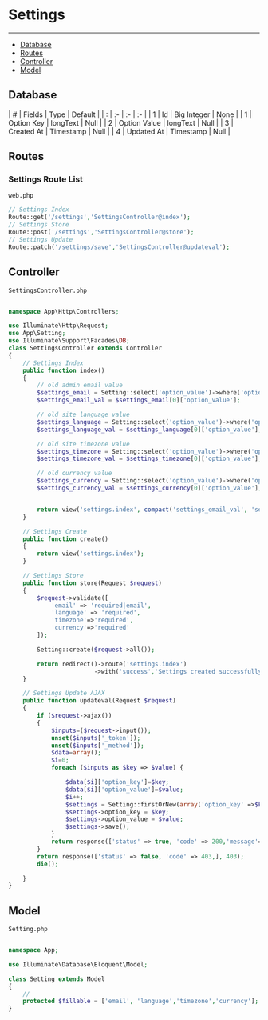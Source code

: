 # Settings
---
 - [Database](/{{route}}/{{version}}/settings/#database)
 - [Routes](/{{route}}/{{version}}/settings/#routes)
 - [Controller](/{{route}}/{{version}}/settings/#controller)
 - [Model](/{{route}}/{{version}}/settings/#model)

<a name="database"></a>
## Database

| # | Fields | Type | Default |
| : | :- | :- | :- |
| 1 | Id | Big Integer | None |
| 1 | Option Key | longText | Null |
| 2 | Option Value | longText | Null |
| 3 | Created At | Timestamp | Null |
| 4 | Updated At | Timestamp | Null |

<a name="routes"></a>
## Routes

### Settings Route List
`web.php`
```php
// Settings Index
Route::get('/settings','SettingsController@index');
// Settings Store
Route::post('/settings','SettingsController@store');
// Settings Update
Route::patch('/settings/save','SettingsController@updateval');
```

<a name="controller"></a>
## Controller

`SettingsController.php`
```php

namespace App\Http\Controllers;

use Illuminate\Http\Request;
use App\Setting;
use Illuminate\Support\Facades\DB;
class SettingsController extends Controller
{
    // Settings Index
    public function index()
    {
        // old admin email value
        $settings_email = Setting::select('option_value')->where('option_key', 'admin_email')->get();
        $settings_email_val = $settings_email[0]['option_value'];

        // old site language value
        $settings_language = Setting::select('option_value')->where('option_key', 'language')->get();
        $settings_language_val = $settings_language[0]['option_value'];

        // old site timezone value
        $settings_timezone = Setting::select('option_value')->where('option_key', 'timezone')->get();
        $settings_timezone_val = $settings_timezone[0]['option_value'];

        // old currency value
        $settings_currency = Setting::select('option_value')->where('option_key', 'currency')->get();
        $settings_currency_val = $settings_currency[0]['option_value'];


    	return view('settings.index', compact('settings_email_val', 'settings_language_val', 'settings_timezone_val', 'settings_currency_val'));
    }

    // Settings Create
    public function create()
    {
        return view('settings.index');
    }

    // Settings Store
    public function store(Request $request)
    {
        $request->validate([
            'email' => 'required|email',
            'language' => 'required',
            'timezone'=>'required',
            'currency'=>'required'
        ]);

        Setting::create($request->all());

        return redirect()->route('settings.index')
                        ->with('success','Settings created successfully.');
    }

    // Settings Update AJAX
    public function updateval(Request $request)
    {
        if ($request->ajax())
        {
            $inputs=($request->input());
            unset($inputs['_token']);
            unset($inputs['_method']);
            $data=array();
            $i=0;
            foreach ($inputs as $key => $value) {

                $data[$i]['option_key']=$key;
                $data[$i]['option_value']=$value;
                $i++;
                $settings = Setting::firstOrNew(array('option_key' =>$key));
                $settings->option_key = $key;
                $settings->option_value = $value;
                $settings->save();
            }
            return response(['status' => true, 'code' => 200,'message'=>"settings updated"], 200);
        }
        return response(['status' => false, 'code' => 403,], 403);
        die();

    }
}

```

<a name="model"></a>
## Model

`Setting.php`
```php

namespace App;

use Illuminate\Database\Eloquent\Model;

class Setting extends Model
{
    //
    protected $fillable = ['email', 'language','timezone','currency'];
}

```
